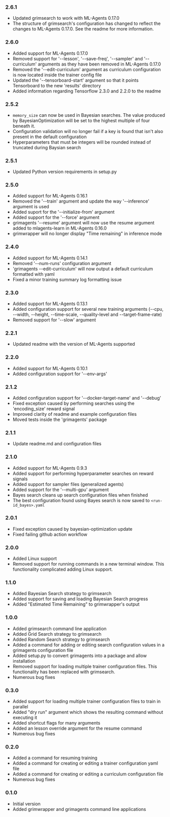 ### 2.6.1
- Updated grimsearch to work with ML-Agents 0.17.0
- The structure of grimsearch's configuration has changed to reflect the changes to ML-Agents 0.17.0. See the readme for more information.

### 2.6.0
- Added support for ML-Agents 0.17.0
- Removed support for '--lesson', '--save-freq', '--sampler' and '--curriculum' arguments as they have been removed in ML-Agents 0.17.0
- Removed the '--edit-curriculum' argument as curriculum configuration is now located inside the trainer config file
- Updated the '--tensorboard-start' argument so that it points Tensorboard to the new 'results' directory
- Added information regarding Tensorflow 2.3.0 and 2.2.0 to the readme

### 2.5.2
- `memory_size` can now be used in Bayesian searches. The value produced by BayesianOptimization will be set to the highest multiple of four beneath it.
- Configuration validation will no longer fail if a key is found that isn't also present in the default configuration
- Hyperparameters that must be integers will be rounded instead of truncated during Baysian search

### 2.5.1
- Updated Python version requirements in setup.py

### 2.5.0
- Added support for ML-Agents 0.16.1
- Removed the '--train' argument and update the way '--inference' argument is used
- Added suport for the '--initialize-from' argument
- Added support for the '--force' argument
- grimagents '--resume' argument will now use the resume argument added to mlagents-learn in ML-Agents 0.16.0
- grimwrapper will no longer display "Time remaining" in inference mode

### 2.4.0
- Added support for ML-Agents 0.14.1
- Removed '--num-runs' configuration argument
- 'grimagents --edit-curriculum' will now output a default curriculum formatted with yaml
- Fixed a minor training summary log formatting issue

### 2.3.0
- Added support for ML-Agents 0.13.1
- Added configuration support for several new training arguments (--cpu, --width, --height, --time-scale, --quality-level and --target-frame-rate)
- Removed support for '--slow' argument

### 2.2.1
- Updated readme with the version of ML-Agents supported

### 2.2.0
- Added support for ML-Agents 0.10.1
- Added configuration support for '--env-args'

### 2.1.2
- Added configuration support for '--docker-target-name' and '--debug'
- Fixed exception caused by performing searches using the 'encoding_size' reward signal
- Improved clarity of readme and example configuration files
- Moved tests inside the 'grimagents' package

### 2.1.1
- Update readme.md and configuration files

### 2.1.0
- Added support for ML-Agents 0.9.3
- Added support for performing hyperparameter searches on reward signals
- Added support for sampler files (generalized agents)
- Added support for the '--multi-gpu' argument
- Bayes search cleans up search configuration files when finished
- The best configuration found using Bayes search is now saved to `<run-id_bayes>.yaml`

### 2.0.1
- Fixed exception caused by bayesian-optimization update
- Fixed failing github action workflow

### 2.0.0
- Added Linux support
- Removed support for running commands in a new terminal window. This functionality complicated adding Linux support.

### 1.1.0
- Added Bayesian Search strategy to grimsearch
- Added support for saving and loading Bayesian Search progress
- Added "Estimated Time Remaining" to grimwrapper's output

### 1.0.0
- Added grimsearch command line application
- Added Grid Search strategy to grimsearch
- Added Random Search strategy to grimsearch
- Added a command for adding or editing search configuration values in a grimagents configuration file
- Added setup.py to convert grimagents into a package and allow installation
- Removed support for loading multiple trainer configuration files. This functionality has been replaced with grimsearch.
- Numerous bug fixes

### 0.3.0
- Added support for loading multiple trainer configuration files to train in parallel
- Added "dry run" argument which shows the resulting command without executing it
- Added shortcut flags for many arguments
- Added an lesson override argument for the resume command
- Numerous bug fixes

### 0.2.0
- Added a command for resuming training
- Added a command for creating or editing a trainer configuration yaml file
- Added a command for creating or editing a curriculum configuration file
- Numerous bug fixes

### 0.1.0
- Initial version
- Added grimwrapper and grimagents command line applications
